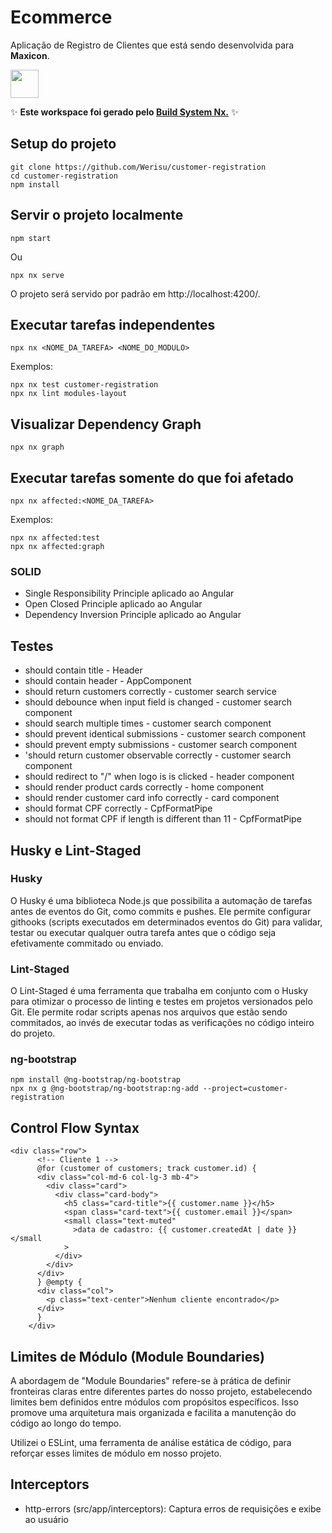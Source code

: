 # Ecommerce

Aplicação de Registro de Clientes que está sendo desenvolvida para **Maxicon**.

<a alt="Nx logo" href="https://nx.dev" target="_blank" rel="noreferrer"><img src="https://raw.githubusercontent.com/nrwl/nx/master/images/nx-logo.png" width="45"></a>

✨ **Este workspace foi gerado pelo [Build System Nx.](https://nx.dev)** ✨

## Setup do projeto

```
git clone https://github.com/Werisu/customer-registration
cd customer-registration
npm install
```

## Servir o projeto localmente

```
npm start
```

Ou

```
npx nx serve
```

O projeto será servido por padrão em http://localhost:4200/.

## Executar tarefas independentes

```
npx nx <NOME_DA_TAREFA> <NOME_DO_MODULO>
```

Exemplos:

```
npx nx test customer-registration
npx nx lint modules-layout
```

## Visualizar Dependency Graph

```
npx nx graph
```

## Executar tarefas somente do que foi afetado

```
npx nx affected:<NOME_DA_TAREFA>
```

Exemplos:

```
npx nx affected:test
npx nx affected:graph
```

### SOLID

- Single Responsibility Principle aplicado ao Angular
- Open Closed Principle aplicado ao Angular
- Dependency Inversion Principle aplicado ao Angular

## Testes

- should contain title - Header
- should contain header - AppComponent
- should return customers correctly - customer search service
- should debounce when input field is changed - customer search component
- should search multiple times - customer search component
- should prevent identical submissions - customer search component
- should prevent empty submissions - customer search component
- 'should return customer observable correctly - customer search component
- should redirect to "/" when logo is is clicked - header component
- should render product cards correctly - home component
- should render customer card info correctly - card component
- should format CPF correctly - CpfFormatPipe
- should not format CPF if length is different than 11 - CpfFormatPipe

## Husky e Lint-Staged

### Husky

O Husky é uma biblioteca Node.js que possibilita a automação de tarefas antes de eventos do Git, como commits e pushes. Ele permite configurar githooks (scripts executados em determinados eventos do Git) para validar, testar ou executar qualquer outra tarefa antes que o código seja efetivamente commitado ou enviado.

### Lint-Staged

O Lint-Staged é uma ferramenta que trabalha em conjunto com o Husky para otimizar o processo de linting e testes em projetos versionados pelo Git. Ele permite rodar scripts apenas nos arquivos que estão sendo commitados, ao invés de executar todas as verificações no código inteiro do projeto.

### ng-bootstrap

```
npm install @ng-bootstrap/ng-bootstrap
npx nx g @ng-bootstrap/ng-bootstrap:ng-add --project=customer-registration
```

## Control Flow Syntax

```
<div class="row">
      <!-- Cliente 1 -->
      @for (customer of customers; track customer.id) {
      <div class="col-md-6 col-lg-3 mb-4">
        <div class="card">
          <div class="card-body">
            <h5 class="card-title">{{ customer.name }}</h5>
            <span class="card-text">{{ customer.email }}</span>
            <small class="text-muted"
              >data de cadastro: {{ customer.createdAt | date }}</small
            >
          </div>
        </div>
      </div>
      } @empty {
      <div class="col">
        <p class="text-center">Nenhum cliente encontrado</p>
      </div>
      }
    </div>
```

## Limites de Módulo (Module Boundaries)

A abordagem de "Module Boundaries" refere-se à prática de definir fronteiras claras entre diferentes partes do nosso projeto, estabelecendo limites bem definidos entre módulos com propósitos específicos. Isso promove uma arquitetura mais organizada e facilita a manutenção do código ao longo do tempo.

Utilizei o ESLint, uma ferramenta de análise estática de código, para reforçar esses limites de módulo em nosso projeto.

## Interceptors

- http-errors (src/app/interceptors):
  Captura erros de requisições e exibe ao usuário
